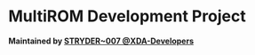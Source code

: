 # MultiROM Development Project

**Maintained by [STRYDER~007 @XDA-Developers](http://forum.xda-developers.com/member.php?u=5262839)**
<br />
